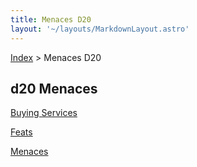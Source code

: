 ```yaml
---
title: Menaces D20
layout: '~/layouts/MarkdownLayout.astro'
---
```


[Index](/) > Menaces D20

## d20 Menaces

[Buying Services](/menaces.d20/buying.services)

[Feats](/menaces.d20/feats)

[Menaces](/menaces.d20/menaces)

